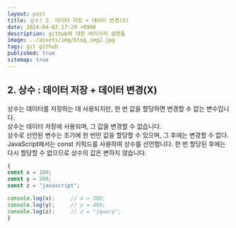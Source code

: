 ```yaml
---
layout: post
title: 상수) 2. 데이터 저장 + 데이터 변경(X)
date: 2024-04-03 17:29 +0900
description: github에 대한 여러가지 설명들
image: ../assets/img/blog_img2.jpg
tags: git github
published: true
sitemap: true
---
```


## 2. 상수 : 데이터 저장 + 데이터 변경(X)  
상수는 데이터를 저장하는 데 사용되지만, 한 번 값을 할당하면 변경할 수 없는 변수입니다.  
상수는 데이터 저장에 사용되며, 그 값을 변경할 수 없습니다.  
상수로 선언된 변수는 초기에 한 번만 값을 할당할 수 있으며, 그 후에는 변경할 수 없다.  
JavaScript에서는 const 키워드를 사용하여 상수를 선언합니다. 한 번 할당된 후에는 다시 할당할 수 없으므로 상수의 값은 변하지 않습니다.  
````javascript
{
const x = 100;
const y = 200;
const z = "javascript";

console.log(x);     // x = 300;  
console.log(y);     // y = 400;  
console.log(z);     // z = "jquery";  
}
````